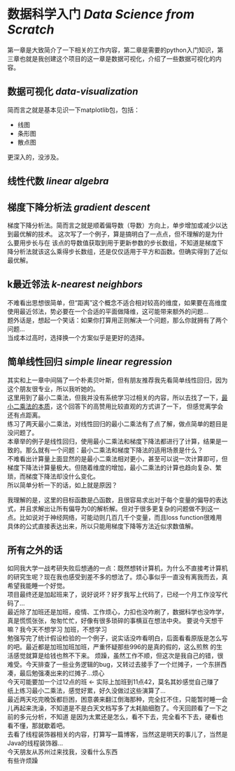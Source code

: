 # 数据科学入门 *Data Science from Scratch*

第一章是大致简介了一下相关的工作内容，第二章是需要的python入门知识，第三章也就是我创建这个项目的这一章是数据可视化，介绍了一些数据可视化的内容。

## 数据可视化 *data-visualization*

简而言之就是基本见识一下matplotlib包，包括：

* 线图
* 条形图
* 散点图

更深入的，没涉及。

## 线性代数 *linear algebra*

## 梯度下降分析法 *gradient descent*
梯度下降分析法。简而言之就是顺着偏导数（导数）方向上，单步增加或减少以达到最优解的技术。 这次写了一个例子，算是搞明白了一点点，但不理解的是为什么要用步长与在
该点的导数值获取到用于更新参数的步长数组，不知道是梯度下降分析法就该这么乘得步长数组，还是仅仅适用于平方和函数。但确实得到了近似最优解。

## k最近邻法 *k-nearest neighbors*
不难看出思想很简单，但“距离”这个概念不适合相对较高的维度，如果要在高维度使用最近邻法，势必要在一个合适的平面做降维，这可能带来额外的问题...  
题外话是，想起一个笑话：如果你打算用正则解决一个问题，那么你就拥有了两个问题...  
当成本过高时，选择换一个方案似乎是更好的选择。

## 简单线性回归 *simple linear regression*
其实和上一章中间隔了一个朴素贝叶斯，但有朋友推荐我先看简单线性回归，因为这个朋友很专业，所以我听她的。  
这里用到了最小二乘法，但我并没有系统学习过相关的内容，所以去找了一下，[最小二乘法的本质](https://www.zhihu.com/question/37031188)，这个回答下的高赞用比较直观的方式讲了一下，
但感觉离学会还有点距离。  
练习了两天最小二乘法，对线性回归的最小二乘法有了点了解，做点简单的题目是没问题了。  
本章举的例子是线性回归，使用最小二乘法和梯度下降法都进行了计算，结果是一致的。那么就有一个问题：最小二乘法和梯度下降法的适用场景是什么？  
不难看出计算量上面显然的是最小二乘法相对更小，甚至可以说一次计算即可，但梯度下降法计算量极大。但随着维度的增加，最小二乘法的计算也趋向复杂、繁琐，而梯度下降法却没什么变化。  
所以简单分析一下的话，如上就是原因？

我理解的是，这里的目标函数是凸函数，且很容易求出对于每个变量的偏导的表达式，并且求解出让所有偏导为0的解析解。但对于很多更复杂的问题做不到这一点。比如说对于神经网络，可能动则几百几千个变量，而且loss function很难用具体的公式直接表达出来，所以只能用梯度下降等方法近似求数值解。

## 所有之外的话
如同我大学一战考研失败后想通的一点：既然想转计算机，为什么不直接考计算机的研究生呢？现在我也感受到差不多的想法了。烦心事似乎一直没有离我而去，真希望我能睡一个好觉。  
项目最终还是加起班来了，说好说坏？好歹我写上代码了，已经一个月工作没写代码了...  
最近除了加班还是加班，疫情、工作烦心，力扣也没咋刷了，数据科学也没咋学，真是慌慌张张，匆匆忙忙，好像有很多琐碎的事横亘在想法中央。
要说今天想干嘛？我今天不想学习
加班，不想学习  
勉强写完了统计假设检验的一个例子，说实话没咋看明白，后面看看原版是怎么写的吧。最近都是加班加班加班，严重怀疑那些996的是真的假的，这么煎熬
的生活感觉就算是给钱也熬不下来。
烦躁，虽然工作不顺，但这次是我自己的错，很难受。今天排查了一些业务逻辑的bug，又转过去接手了一个烂摊子，一个东拼西凑，最后勉强凑出来的烂摊子...烦心  
今天可能要加一个过12点的班 <- 实际上加班到11点42，莫名其妙感觉自己赚了  
纸上练习最小二乘法，感觉好累，好久没做过这些演算了...  
最近两天吃完晚饭都巨困，困意袭来翻江倒海那种，完全扛不住，只能暂时睡一会儿再起来洗澡，不知道是不是白天文档写多了太耗脑细胞了。今天回顾看了一下之前的多元分析，不知道
是因为太累还是怎么，看不下去，完全看不下去，硬看也看不懂，那就歇着吧。  
去看了线程装饰器相关的内容，打算写一篇博客，当然这是明天的事儿了，当然是Java的线程装饰器...  
今天朋友从苏州过来找我，没看什么东西  
有些许烦躁
